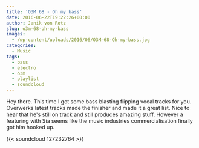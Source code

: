 ```yaml
---
title: 'O3M 68 - Oh my bass'
date: 2016-06-22T19:22:26+00:00
author: Janik von Rotz
slug: o3m-68-oh-my-bass
images:
  - /wp-content/uploads/2016/06/O3M-68-Oh-my-bass.jpg
categories:
  - Music
tags:
  - bass
  - electro
  - o3m
  - playlist
  - soundcloud
---
```

Hey there. This time I got some bass blasting flipping vocal tracks for you. Overwerks latest tracks made the finisher and made it a great list. Nice to hear that he's still on track and still produces amazing stuff. However a featuring with Sia seems like the music industries commercialisation finally got him hooked up.

{{< soundcloud 127232764 >}}